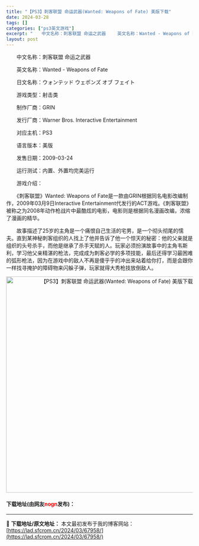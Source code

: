 ```yaml
---
title: "【PS3】刺客联盟 命运武器(Wanted: Weapons of Fate) 美版下载"
date: 2024-03-28
tags: []
categories: ["ps3英文游戏"]
excerpt: "　　中文名称：刺客联盟 命运之武器 　　英文名称：Wanted - Weapons of Fate 　　日文名称：ウォンテッド ウェポンズ オブ フェイト 　　游戏类型：射击类 　　制作厂商：GRIN 　　发行厂商：Warner Bros. Interactive Entertainment 　　对&hellip;"
layout: post
---
```


 <p>　　中文名称：刺客联盟 命运之武器</p> <p>　　英文名称：Wanted - Weapons of Fate</p> <p>　　日文名称：ウォンテッド ウェポンズ オブ フェイト</p> <p>　　游戏类型：射击类</p> <p>　　制作厂商：GRIN</p> <p>　　发行厂商：Warner Bros. Interactive Entertainment</p> <p>　　对应主机：PS3</p> <p>　　语言版本：美版</p> <p>　　发售日期：2009-03-24</p> <p>　　运行测试：内置、外置均完美运行</p> <p>　　游戏介绍：</p> <p>　　《刺客联盟》Wanted: Weapons of Fate是一款由GRIN根据同名电影改编制作，2009年03月9日Interactive Entertainment代发行的ACT游戏。《刺客联盟》被称之为2008年动作枪战片中最酷炫的电影，电影则是根据同名漫画改编，浓缩了漫画的精华。</p> <p>　　故事描述了25岁的主角是一个痛恨自己生活的宅男，是一个彻头彻尾的懦夫。直到某神秘刺客组织的人找上了他并告诉了他一个惊天的秘密：他的父亲就是组织的头号杀手，而他是继承了杀手天赋的人。玩家必须扮演故事中的主角韦斯利，学习他父亲精湛的枪法，完成成为刺客必学的多项技能，最后还得学习最困难的弧形枪法，因为在游戏中的敌人不再是傻乎乎的冲出来站着给你打，而是会跟你一样找寻掩护的障碍物来闪躲子弹，玩家就得大秀枪技放倒敌人。</p> <p align="center"><img align="" border="0" src="https://lad.sfcrom.cn/wp-content/uploads/2024/03/20240328_66051c7a2c4c2.jpg" width="582" alt="【PS3】刺客联盟 命运武器(Wanted: Weapons of Fate) 美版下载" /></p> <p><h4>下载地址(由网友<font color="red">nogn</font>发布)：</h4></p> 

---
📖 **下载地址/原文地址：** 本文最初发布于我的博客网站：[https://lad.sfcrom.cn/2024/03/67958/](https://lad.sfcrom.cn/2024/03/67958/)

